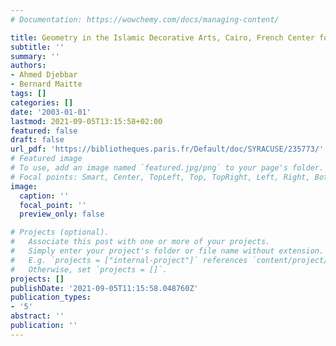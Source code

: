 ```yaml
---
# Documentation: https://wowchemy.com/docs/managing-content/

title: Geometry in the Islamic Decorative Arts, Cairo, French Center for Cultural Cooperation
subtitle: ''
summary: ''
authors:
- Ahmed Djebbar
- Bernard Maitte
tags: []
categories: []
date: '2003-01-01'
lastmod: 2021-09-05T13:15:58+02:00
featured: false
draft: false
url_pdf: 'https://bibliotheques.paris.fr/Default/doc/SYRACUSE/235773/'
# Featured image
# To use, add an image named `featured.jpg/png` to your page's folder.
# Focal points: Smart, Center, TopLeft, Top, TopRight, Left, Right, BottomLeft, Bottom, BottomRight.
image:
  caption: ''
  focal_point: ''
  preview_only: false

# Projects (optional).
#   Associate this post with one or more of your projects.
#   Simply enter your project's folder or file name without extension.
#   E.g. `projects = ["internal-project"]` references `content/project/deep-learning/index.md`.
#   Otherwise, set `projects = []`.
projects: []
publishDate: '2021-09-05T11:15:58.048760Z'
publication_types:
- '5'
abstract: ''
publication: ''
---
```

<style>
   footer p:nth-child(2) {
    font-size: 0.75rem;
    text-align: center;
    display: none;
}
blockquote{
  display: none;
}
 </style>